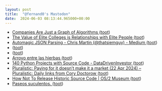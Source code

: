 ```yaml
---
layout: post
title:  "@fernand0's Mastodon"
date:  2024-06-03 08:13:44.965000+00:00
---
```

*  [Companies Are Just a Graph of Algorithms ](https://danielmiessler.com/p/companies-graph-of-algorithm) ([toot](https://mastodon.social/@fernand0/112551685322487063))
*  [The Value of Elite Colleges is Relationships with Elite People ](https://danielmiessler.com/p/value-elite-colleges-relationships-elite-peopl) ([toot](https://mastodon.social/@fernand0/112551446924762712))
*  [Automagic JSON Parsing - Chris Martin (@thatsiemguy) - Medium ](https://medium.com/@thatsiemguy/automagic-json-parsing-e838ecda08c) ([toot](https://mastodon.social/@fernand0/112550100307088268))
*  [ ](https://mastodon.social/@vrruiz) ([toot](https://mastodon.social/@fernand0/112548564354459373))
*  [ ](https://mastodon.social/@vrruiz) ([toot](https://mastodon.social/@fernand0/112548359276060037))
*  [Arroyo entre las hierbas ](https://www.flickr.com/photos/fernand0/53763794718) ([toot](https://mastodon.social/@fernand0/112548179202043229))
*  [140 Python Projects with Source Code - DataDrivenInvestor ](https://medium.datadriveninvestor.com/140-python-projects-with-source-code-fa12c9e2aea) ([toot](https://mastodon.social/@fernand0/112548174788667371))
*  [Pluralistic: Paying for it doesn’t make it a market (22 Apr 2024) – Pluralistic: Daily links from Cory Doctorow ](https://pluralistic.net/2024/04/22/kargo-kult-kaptialism/#dont-buy-i) ([toot](https://mastodon.social/@fernand0/112547966231260737))
*  [How Not To Release Historic Source Code \| OS/2 Museum ](https://www.os2museum.com/wp/how-not-to-release-historic-source-code) ([toot](https://mastodon.social/@fernand0/112547735290455259))
*  [Paseos suculentos. ](https://avecesunafoto.wordpress.com/2024/06/02/paseos-suculentos) ([toot](https://mastodon.social/@fernand0/112547677308033876))
